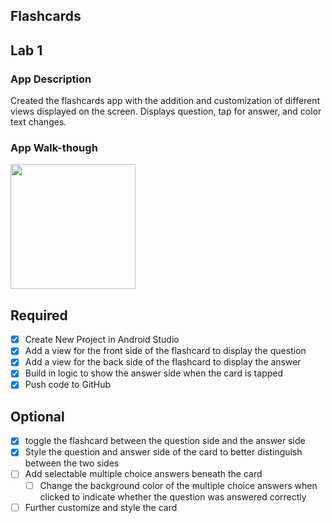 ## Flashcards

## Lab 1

### App Description
Created the flashcards app with the addition and customization of different views displayed on the screen. Displays question,
tap for answer, and color text changes.

### App Walk-though
<img src="http://g.recordit.co/3u5NNKr7XC.gif" width=200><br>

## Required
- [x] Create New Project in Android Studio
- [x] Add a view for the front side of the flashcard to display the question
- [x] Add a view for the back side of the flashcard to display the answer
- [x] Build in logic to show the answer side when the card is tapped
- [x] Push code to GitHub
## Optional
- [x] toggle the flashcard between the question side and the answer side
- [x] Style the question and answer side of the card to better distinguish between the two sides
- [ ] Add selectable multiple choice answers beneath the card
   - [ ] Change the background color of the multiple choice answers when clicked to indicate whether the question was answered correctly
- [ ] Further customize and style the card
